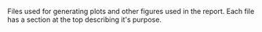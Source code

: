 Files used for generating plots and other figures used in the report.
Each file has a section at the top describing it's purpose.